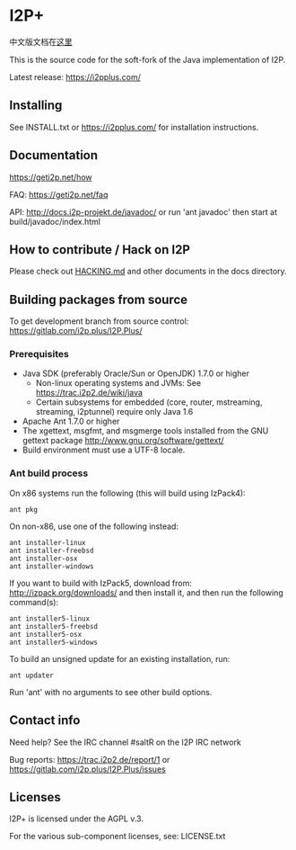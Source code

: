 # I2P+

中文版文档在[这里](README-zh.md)

This is the source code for the soft-fork of the Java implementation of I2P.

Latest release: https://i2pplus.com/

## Installing

See INSTALL.txt or https://i2pplus.com/ for installation instructions.

## Documentation

https://geti2p.net/how

FAQ: https://geti2p.net/faq

API: http://docs.i2p-projekt.de/javadoc/
or run 'ant javadoc' then start at build/javadoc/index.html

## How to contribute / Hack on I2P

Please check out [HACKING.md](docs/HACKING.md) and other documents in the docs directory.

## Building packages from source

To get development branch from source control: https://gitlab.com/i2p.plus/I2P.Plus/

### Prerequisites

- Java SDK (preferably Oracle/Sun or OpenJDK) 1.7.0 or higher
  - Non-linux operating systems and JVMs: See https://trac.i2p2.de/wiki/java
  - Certain subsystems for embedded (core, router, mstreaming, streaming, i2ptunnel)
    require only Java 1.6
- Apache Ant 1.7.0 or higher
- The xgettext, msgfmt, and msgmerge tools installed from the GNU gettext package
  http://www.gnu.org/software/gettext/
- Build environment must use a UTF-8 locale.

### Ant build process

On x86 systems run the following (this will build using IzPack4):

    ant pkg

On non-x86, use one of the following instead:

    ant installer-linux
    ant installer-freebsd
    ant installer-osx
    ant installer-windows

If you want to build with IzPack5, download from: http://izpack.org/downloads/ and then
install it, and then run the following command(s):

    ant installer5-linux
    ant installer5-freebsd
    ant installer5-osx
    ant installer5-windows

To build an unsigned update for an existing installation, run:

    ant updater

Run 'ant' with no arguments to see other build options.

## Contact info

Need help? See the IRC channel #saltR on the I2P IRC network

Bug reports: https://trac.i2p2.de/report/1 or https://gitlab.com/i2p.plus/I2P.Plus/issues

## Licenses

I2P+ is licensed under the AGPL v.3.

For the various sub-component licenses, see: LICENSE.txt

